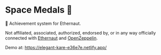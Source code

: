# Space Medals 🚀
🥇 Achievement system for Ethernaut. 

Not affiliated, associated, authorized, endorsed by, or in any way officially connected with [Ethernaut](https://ethernaut.openzeppelin.com/) and [OpenZeppelin](https://openzeppelin.com/).

Demo at: https://elegant-kare-e36e7e.netlify.app/